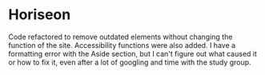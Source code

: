 # Horiseon
Code refactored to remove outdated elements without changing the function of the site.
Accessibility functions were also added.
I have a formatting error with the Aside section, but I can't figure out what caused it or how to fix it, even after a lot of googling and time with the study group.